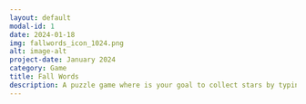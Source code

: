 ```yaml
---
layout: default
modal-id: 1
date: 2024-01-18
img: fallwords_icon_1024.png
alt: image-alt
project-date: January 2024
category: Game
title: Fall Words
description: A puzzle game where is your goal to collect stars by typing the right letters.<br /><a href="https://play.google.com/store/apps/details?id=org.burgumgames.fallletters">Android</a><br /><a href="https://apps.apple.com/us/app/fall-words-physics-puzzle-game/id6476096991">iOS</a><br /><a href="https://store.steampowered.com/app/2905960/Fall_Words/">Steam</a>
---
```


